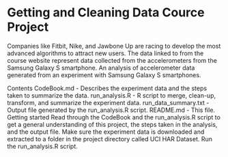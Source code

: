 # Getting and Cleaning Data Cource Project
Companies like Fitbit, Nike, and Jawbone Up are racing to develop the most advanced algorithms to attract new users. 
The data linked to from the course website represent data collected from the accelerometers from the Samsung Galaxy S smartphone. 
An analysis of accelerometer data generated from an experiment with Samsung Galaxy S smartphones.

Contents
CodeBook.md - Describes the experiment data and the steps taken to summarize the data.
run_analysis.R - R script to merge, clean-up, transform, and summarize the experiment data.
run_data_summary.txt - Output file generated by the run_analysis.R script.
README.md - This file.
Getting started
Read through the CodeBook and the run_analysis.R script to get a general understanding of this project, the steps taken in the analysis, 
and the output file.
Make sure the experiment data is downloaded and extracted to a folder in the project directory called UCI HAR Dataset.
Run the run_analysis.R script.
